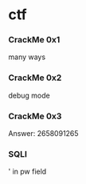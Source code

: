 # ctf

### CrackMe 0x1
many ways

### CrackMe 0x2
debug mode

### CrackMe 0x3
Answer: 2658091265

### SQLI
' in pw field
